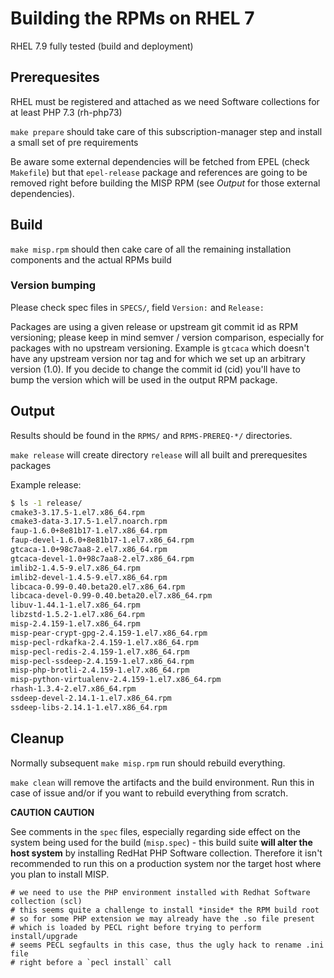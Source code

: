 # Building the RPMs on RHEL 7

RHEL 7.9 fully tested (build and deployment)

## Prerequesites

RHEL must be registered and attached as we need Software collections for at
least PHP 7.3 (rh-php73)

`make prepare` should take care of this subscription-manager step and install a
small set of pre requirements

Be aware some external dependencies will be fetched from EPEL (check
`Makefile`) but that `epel-release` package and references are going to be
removed right before building the MISP RPM (see *Output* for those external
dependencies).

## Build

`make misp.rpm` should then cake care of all the remaining installation
components and the actual RPMs build

### Version bumping

Please check spec files in `SPECS/`, field `Version:` and `Release:`

Packages are using a given release or upstream git commit id as RPM versioning;
please keep in mind semver / version comparison, especially for packages with
no upstream versioning. Example is `gtcaca` which doesn't have any upstream
version nor tag and for which we set up an arbitrary version (1.0). If you
decide to change the commit id (cid) you'll have to bump the version which will
be used in the output RPM package.

## Output

Results should be found in the `RPMS/` and `RPMS-PREREQ-*/` directories.

`make release` will create directory `release` will all built and prerequesites
packages


Example release:

```bash
$ ls -1 release/
cmake3-3.17.5-1.el7.x86_64.rpm
cmake3-data-3.17.5-1.el7.noarch.rpm
faup-1.6.0+8e81b17-1.el7.x86_64.rpm
faup-devel-1.6.0+8e81b17-1.el7.x86_64.rpm
gtcaca-1.0+98c7aa8-2.el7.x86_64.rpm
gtcaca-devel-1.0+98c7aa8-2.el7.x86_64.rpm
imlib2-1.4.5-9.el7.x86_64.rpm
imlib2-devel-1.4.5-9.el7.x86_64.rpm
libcaca-0.99-0.40.beta20.el7.x86_64.rpm
libcaca-devel-0.99-0.40.beta20.el7.x86_64.rpm
libuv-1.44.1-1.el7.x86_64.rpm
libzstd-1.5.2-1.el7.x86_64.rpm
misp-2.4.159-1.el7.x86_64.rpm
misp-pear-crypt-gpg-2.4.159-1.el7.x86_64.rpm
misp-pecl-rdkafka-2.4.159-1.el7.x86_64.rpm
misp-pecl-redis-2.4.159-1.el7.x86_64.rpm
misp-pecl-ssdeep-2.4.159-1.el7.x86_64.rpm
misp-php-brotli-2.4.159-1.el7.x86_64.rpm
misp-python-virtualenv-2.4.159-1.el7.x86_64.rpm
rhash-1.3.4-2.el7.x86_64.rpm
ssdeep-devel-2.14.1-1.el7.x86_64.rpm
ssdeep-libs-2.14.1-1.el7.x86_64.rpm
```

## Cleanup

Normally subsequent `make misp.rpm` run should rebuild everything.

`make clean` will remove the artifacts and the build environment. Run this in
case of issue and/or if you want to rebuild everything from scratch.


**CAUTION** **CAUTION**

See comments in the `spec` files, especially regarding side effect on the
system being used for the build (`misp.spec`) - this build suite **will alter
the host system** by installing RedHat PHP Software collection. Therefore it
isn't recommended to run this on a production system nor the target host where
you plan to install MISP.

```
# we need to use the PHP environment installed with Redhat Software collection (scl)
# this seems quite a challenge to install *inside* the RPM build root
# so for some PHP extension we may already have the .so file present
# which is loaded by PECL right before trying to perform install/upgrade
# seems PECL segfaults in this case, thus the ugly hack to rename .ini file
# right before a `pecl install` call
```
